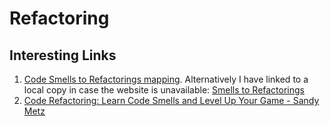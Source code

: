 # Refactoring

## Interesting Links

1. [Code Smells to Refactorings mapping](http://www.industriallogic.com/wp-content/uploads/2005/09/smellstorefactorings.pdf). Alternatively I have linked to a local copy in case the website is unavailable: [Smells to Refactorings](smellstorefactorings.pdf)
2. [Code Refactoring: Learn Code Smells and Level Up Your Game - Sandy Metz](https://youtu.be/D4auWwMsEnY)